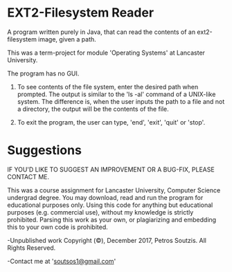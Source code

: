 # EXT2-Filesystem Reader

A program written purely in Java, that can read the contents of an ext2-filesystem image, given a path.

This was a term-project for module 'Operating Systems' at Lancaster University.

The program has no GUI.

1. To see contents of the file system, enter the desired path when prompted. The output is similar to the 'ls -al' command of
a UNIX-like system. The difference is, when the user inputs the path to a file and not a directory, the output will be the
contents of the file.

2. To exit the program, the user can type, 'end', 'exit', 'quit' or 'stop'.

# Suggestions

IF YOU'D LIKE TO SUGGEST AN IMPROVEMENT OR A BUG-FIX, PLEASE CONTACT ME.

This was a course assignment for Lancaster University, Computer Science undergrad degree. You may download, read and run the program for educational purposes only. Using this code for anything but educational purposes (e.g. commercial use), without my knowledge is strictly prohibited. Parsing this work as your own, or plagiarizing and embedding this to your own code is prohibited.

-Unpublished work Copyright (©), December 2017, Petros Soutzis. All Rights Reserved.

-Contact me at 'soutsos1@gmail.com'

